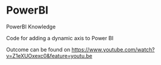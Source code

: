 # PowerBI
PowerBI Knowledge

Code for adding a dynamic axis to Power BI

Outcome can be found on https://www.youtube.com/watch?v=Z1eXUOxexc0&feature=youtu.be
